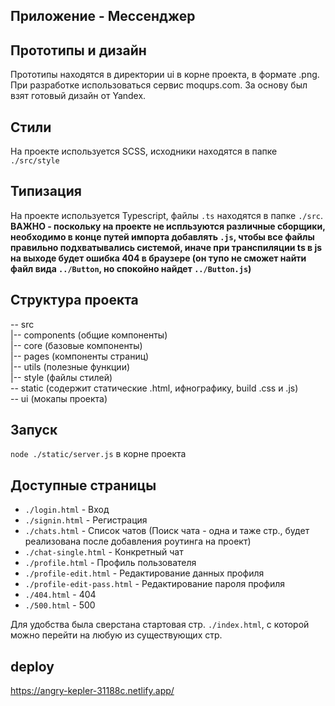 ## Приложение - Мессенджер
## Прототипы и дизайн

Прототипы находятся в директории ui в корне проекта, в формате .png. При разработке использоваться сервис moqups.com. За основу был взят готовый дизайн от Yandex.

## Стили

На проекте используется SCSS, исходники находятся в папке `./src/style`

## Типизация

На проекте используется Typescript, файлы `.ts` находятся в папке `./src`.  
**ВАЖНО - поскольку на проекте не испльзуются различные сборщики, необходимо в конце путей импорта добавлять `.js`, чтобы все файлы правильно подхватывались системой, иначе при транспиляции ts в js на выходе будет ошибка 404 в браузере (он тупо не сможет найти файл вида `../Button`, но спокойно найдет `../Button.js`)**

## Структура проекта

-- src  
  |-- components (общие компоненты)  
  |-- core (базовые компоненты)  
  |-- pages (компоненты страниц)  
  |-- utils (полезные функции)  
  |-- style (файлы стилей)  
-- static (содержит статические .html, ифнографику, build .css и .js)  
-- ui (мокапы проекта)  

## Запуск

`node ./static/server.js` в корне проекта

## Доступные страницы

- `./login.html` - Вход
- `./signin.html` - Регистрация
- `./chats.html` - Список чатов (Поиск чата - одна и таже стр., будет реализована после добавления роутинга на проект)
- `./chat-single.html` - Конкретный чат
- `./profile.html` - Профиль пользователя
- `./profile-edit.html` - Редактирование данных профиля
- `./profile-edit-pass.html` - Редактирование пароля профиля
- `./404.html` - 404
- `./500.html` - 500

Для удобства была сверстана стартовая стр. `./index.html`, с которой можно перейти на любую из существующих стр.

## deploy
https://angry-kepler-31188c.netlify.app/
